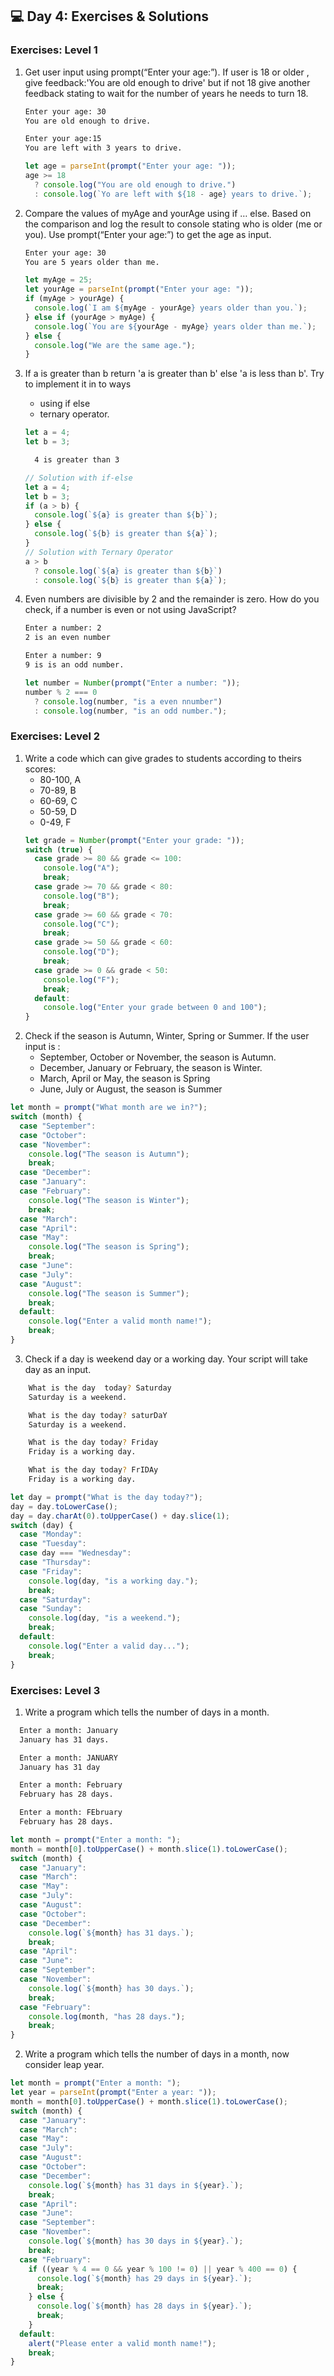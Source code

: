 ## 💻 Day 4: Exercises & Solutions

### Exercises: Level 1

1. Get user input using prompt(“Enter your age:”). If user is 18 or older , give feedback:'You are old enough to drive' but if not 18 give another feedback stating to wait for the number of years he needs to turn 18.

   ```sh
   Enter your age: 30
   You are old enough to drive.

   Enter your age:15
   You are left with 3 years to drive.
   ```

   ```js
   let age = parseInt(prompt("Enter your age: "));
   age >= 18
     ? console.log("You are old enough to drive.")
     : console.log(`Yo are left with ${18 - age} years to drive.`);
   ```

1. Compare the values of myAge and yourAge using if … else. Based on the comparison and log the result to console stating who is older (me or you). Use prompt(“Enter your age:”) to get the age as input.

   ```sh
   Enter your age: 30
   You are 5 years older than me.
   ```

   ```js
   let myAge = 25;
   let yourAge = parseInt(prompt("Enter your age: "));
   if (myAge > yourAge) {
     console.log(`I am ${myAge - yourAge} years older than you.`);
   } else if (yourAge > myAge) {
     console.log(`You are ${yourAge - myAge} years older than me.`);
   } else {
     console.log("We are the same age.");
   }
   ```

1. If a is greater than b return 'a is greater than b' else 'a is less than b'. Try to implement it in to ways

   - using if else
   - ternary operator.

   ```js
   let a = 4;
   let b = 3;
   ```

   ```sh
     4 is greater than 3
   ```

   ```js
   // Solution with if-else
   let a = 4;
   let b = 3;
   if (a > b) {
     console.log(`${a} is greater than ${b}`);
   } else {
     console.log(`${b} is greater than ${a}`);
   }
   // Solution with Ternary Operator
   a > b
     ? console.log(`${a} is greater than ${b}`)
     : console.log(`${b} is greater than ${a}`);
   ```

1. Even numbers are divisible by 2 and the remainder is zero. How do you check, if a number is even or not using JavaScript?

   ```sh
   Enter a number: 2
   2 is an even number

   Enter a number: 9
   9 is is an odd number.
   ```

   ```js
   let number = Number(prompt("Enter a number: "));
   number % 2 === 0
     ? console.log(number, "is a even nnumber")
     : console.log(number, "is an odd number.");
   ```

### Exercises: Level 2

1. Write a code which can give grades to students according to theirs scores:
   - 80-100, A
   - 70-89, B
   - 60-69, C
   - 50-59, D
   - 0-49, F
   ```js
   let grade = Number(prompt("Enter your grade: "));
   switch (true) {
     case grade >= 80 && grade <= 100:
       console.log("A");
       break;
     case grade >= 70 && grade < 80:
       console.log("B");
       break;
     case grade >= 60 && grade < 70:
       console.log("C");
       break;
     case grade >= 50 && grade < 60:
       console.log("D");
       break;
     case grade >= 0 && grade < 50:
       console.log("F");
       break;
     default:
       console.log("Enter your grade between 0 and 100");
   }
   ```
2. Check if the season is Autumn, Winter, Spring or Summer.
   If the user input is :
   - September, October or November, the season is Autumn.
   - December, January or February, the season is Winter.
   - March, April or May, the season is Spring
   - June, July or August, the season is Summer

```js
let month = prompt("What month are we in?");
switch (month) {
  case "September":
  case "October":
  case "November":
    console.log("The season is Autumn");
    break;
  case "December":
  case "January":
  case "February":
    console.log("The season is Winter");
    break;
  case "March":
  case "April":
  case "May":
    console.log("The season is Spring");
    break;
  case "June":
  case "July":
  case "August":
    console.log("The season is Summer");
    break;
  default:
    console.log("Enter a valid month name!");
    break;
}
```

3. Check if a day is weekend day or a working day. Your script will take day as an input.

```sh
    What is the day  today? Saturday
    Saturday is a weekend.

    What is the day today? saturDaY
    Saturday is a weekend.

    What is the day today? Friday
    Friday is a working day.

    What is the day today? FrIDAy
    Friday is a working day.
```

```js
let day = prompt("What is the day today?");
day = day.toLowerCase();
day = day.charAt(0).toUpperCase() + day.slice(1);
switch (day) {
  case "Monday":
  case "Tuesday":
  case day === "Wednesday":
  case "Thursday":
  case "Friday":
    console.log(day, "is a working day.");
    break;
  case "Saturday":
  case "Sunday":
    console.log(day, "is a weekend.");
    break;
  default:
    console.log("Enter a valid day...");
    break;
}
```

### Exercises: Level 3

1. Write a program which tells the number of days in a month.

```sh
  Enter a month: January
  January has 31 days.

  Enter a month: JANUARY
  January has 31 day

  Enter a month: February
  February has 28 days.

  Enter a month: FEbruary
  February has 28 days.
```

```js
let month = prompt("Enter a month: ");
month = month[0].toUpperCase() + month.slice(1).toLowerCase();
switch (month) {
  case "January":
  case "March":
  case "May":
  case "July":
  case "August":
  case "October":
  case "December":
    console.log(`${month} has 31 days.`);
    break;
  case "April":
  case "June":
  case "September":
  case "November":
    console.log(`${month} has 30 days.`);
    break;
  case "February":
    console.log(month, "has 28 days.");
    break;
}
```

2. Write a program which tells the number of days in a month, now consider leap year.

```js
let month = prompt("Enter a month: ");
let year = parseInt(prompt("Enter a year: "));
month = month[0].toUpperCase() + month.slice(1).toLowerCase();
switch (month) {
  case "January":
  case "March":
  case "May":
  case "July":
  case "August":
  case "October":
  case "December":
    console.log(`${month} has 31 days in ${year}.`);
    break;
  case "April":
  case "June":
  case "September":
  case "November":
    console.log(`${month} has 30 days in ${year}.`);
    break;
  case "February":
    if ((year % 4 == 0 && year % 100 != 0) || year % 400 == 0) {
      console.log(`${month} has 29 days in ${year}.`);
      break;
    } else {
      console.log(`${month} has 28 days in ${year}.`);
      break;
    }
  default:
    alert("Please enter a valid month name!");
    break;
}
```

